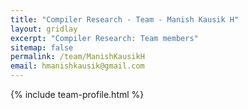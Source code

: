 ```yaml
---
title: "Compiler Research - Team - Manish Kausik H"
layout: gridlay
excerpt: "Compiler Research: Team members"
sitemap: false
permalink: /team/ManishKausikH
email: hmanishkausik@gmail.com
---
```


{% include team-profile.html %}
